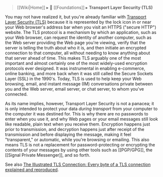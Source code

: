 > [[Wiki|Home]] ▸ :beginner: [[Foundations]] ▸ **Transport Layer Security (TLS)**

You may not have realized it, but you're already familiar with [Transport Layer Security (TLS)](https://simple.wikipedia.org/wiki/Transport_Layer_Security) because it is represented by the lock icon in or near your Web browser's address bar when you visit an HTTPS ("secure HTTP") website. The TLS protocol is a mechanism by which an application, such as your Web browser, can request the identity of another computer, such as the Web server providing the Web page you're viewing, verify that the server is telling the truth about who it is, and then initiate an encrypted connection to that computer, all without needing to know anything about that server ahead of time. This makes TLS arguably one of the most important and almost certainly one of the most widely-used encryption protocols ever designed. It was instrumental in enabling e-commerce, online banking, and more back when it was still called the Secure Sockets Layer (SSL) in the 1990's. Today, TLS is used to help keep your Web browsing, email, and instant message (IM) conversations private between you and the Web server, email server, or chat server, to whom you've connected.

As its name implies, however, Transport Layer Security is not a panacea; it is only intended to protect your data *during transport* from your computer to the computer it was destined for. This is why there are no passwords to enter when you use it, and why Web pages or your email messages still look like readable, plain text when you receive them. Encryption happens just prior to transmission, and decryption happens just after receipt of the transmission and before displaying the message, making it feel "transparent," or automatic, while you're browsing or emailing. This also means TLS is not a replacement for password-protecting or encrypting the contents of your messages by using other tools such as [[PGP/GPG]], the [[Signal Private Messenger]], and so forth.

See also [The Illustrated TLS Connection: Every byte of a TLS connection explained and reproduced](https://tls.ulfheim.net/).
